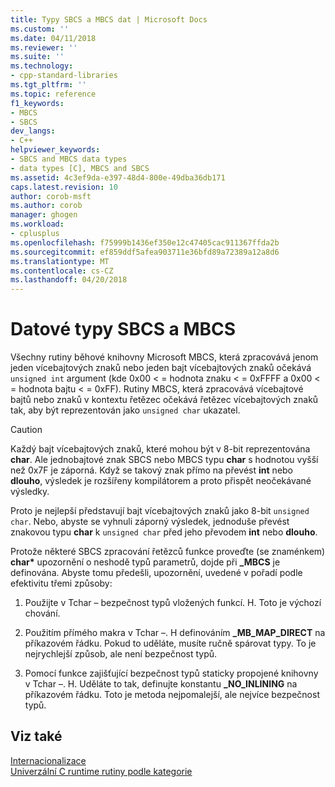 ```yaml
---
title: Typy SBCS a MBCS dat | Microsoft Docs
ms.custom: ''
ms.date: 04/11/2018
ms.reviewer: ''
ms.suite: ''
ms.technology:
- cpp-standard-libraries
ms.tgt_pltfrm: ''
ms.topic: reference
f1_keywords:
- MBCS
- SBCS
dev_langs:
- C++
helpviewer_keywords:
- SBCS and MBCS data types
- data types [C], MBCS and SBCS
ms.assetid: 4c3ef9da-e397-48d4-800e-49dba36db171
caps.latest.revision: 10
author: corob-msft
ms.author: corob
manager: ghogen
ms.workload:
- cplusplus
ms.openlocfilehash: f75999b1436ef350e12c47405cac911367ffda2b
ms.sourcegitcommit: ef859ddf5afea903711e36bfd89a72389a12a8d6
ms.translationtype: MT
ms.contentlocale: cs-CZ
ms.lasthandoff: 04/20/2018
---
```

# <a name="sbcs-and-mbcs-data-types"></a>Datové typy SBCS a MBCS

Všechny rutiny běhové knihovny Microsoft MBCS, která zpracovává jenom jeden vícebajtových znaků nebo jeden bajt vícebajtových znaků očekává `unsigned int` argument (kde 0x00 < = hodnota znaku < = 0xFFFF a 0x00 < = hodnota bajtu < = 0xFF). Rutiny MBCS, která zpracovává vícebajtové bajtů nebo znaků v kontextu řetězec očekává řetězec vícebajtových znaků tak, aby být reprezentován jako `unsigned char` ukazatel.

> [!CAUTION]
> Každý bajt vícebajtových znaků, které mohou být v 8-bit reprezentována **char**. Ale jednobajtové znak SBCS nebo MBCS typu **char** s hodnotou vyšší než 0x7F je záporná. Když se takový znak přímo na převést **int** nebo **dlouho**, výsledek je rozšířeny kompilátorem a proto přispět neočekávané výsledky.

Proto je nejlepší představují bajt vícebajtových znaků jako 8-bit `unsigned char`. Nebo, abyste se vyhnuli záporný výsledek, jednoduše převést znakovou typu **char** k `unsigned char` před jeho převodem **int** nebo **dlouho**.

Protože některé SBCS zpracování řetězců funkce proveďte (se znaménkem) **char\***  upozornění o neshodě typů parametrů, dojde při **_MBCS** je definována. Abyste tomu předešli, upozornění, uvedené v pořadí podle efektivitu třemi způsoby:

1. Použijte v Tchar – bezpečnost typů vložených funkcí. H. Toto je výchozí chování.

1. Použitím přímého makra v Tchar –. H definováním **_MB_MAP_DIRECT** na příkazovém řádku. Pokud to uděláte, musíte ručně spárovat typy. To je nejrychlejší způsob, ale není bezpečnost typů.

1. Pomocí funkce zajišťující bezpečnost typů staticky propojené knihovny v Tchar –. H. Uděláte to tak, definujte konstantu **_NO_INLINING** na příkazovém řádku. Toto je metoda nejpomalejší, ale nejvíce bezpečnost typů.

## <a name="see-also"></a>Viz také

[Internacionalizace](../c-runtime-library/internationalization.md)<br/>
[Univerzální C runtime rutiny podle kategorie](../c-runtime-library/run-time-routines-by-category.md)<br/>
